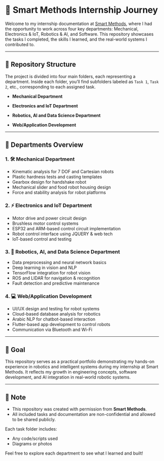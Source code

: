 # 🤖 Smart Methods Internship Journey

Welcome to my internship documentation at [Smart Methods](https://www.s-m.com.sa), where I had the opportunity to work across four key departments: Mechanical, Electronics & IoT, Robotics & AI, and Software. This repository showcases the tasks I completed, the skills I learned, and the real-world systems I contributed to.

---

## 📁 Repository Structure

The project is divided into four main folders, each representing a department. Inside each folder, you’ll find subfolders labeled as `Task 1`, `Task 2`, etc., corresponding to each assigned task.

- **Mechanical Department**

- **Electronics and IoT Department**

- **Robotics, AI and Data Science Department**

- **Web/Application Development**

---

## 🔧 Departments Overview

### 1. 🛠 Mechanical Department
- Kinematic analysis for 7 DOF and Cartesian robots
- Plastic hardness tests and casting templates
- Gearbox design for handshake robot
- Mechanical slider and food robot housing design
- Force and stability analysis for robot platforms

### 2. ⚡ Electronics and IoT Department
- Motor drive and power circuit design
- Brushless motor control systems
- ESP32 and ARM-based control circuit implementation
- Robot control interface using JQUERY & web tech
- IoT-based control and testing

### 3. 🤖 Robotics, AI, and Data Science Department
- Data preprocessing and neural network basics
- Deep learning in vision and NLP
- TensorFlow integration for robot vision
- ROS and LIDAR for navigation & recognition
- Fault detection and predictive maintenance

### 4. 💻 Web/Application Development
- UI/UX design and testing for robot systems
- Cloud-based database analysis for robotics
- Arabic NLP for chatbot-based interaction
- Flutter-based app development to control robots
- Communication via Bluetooth and Wi-Fi

---

## 🧠 Goal

This repository serves as a practical portfolio demonstrating my hands-on experience in robotics and intelligent systems during my internship at Smart Methods. It reflects my growth in engineering concepts, software development, and AI integration in real-world robotic systems.

---

## 📌 Note
- This repository was created with permission from **Smart Methods**.
- All included tasks and documentation are non-confidential and allowed to be shared publicly.

Each task folder includes:
- Any code/scripts used
- Diagrams or photos

Feel free to explore each department to see what I learned and built!
